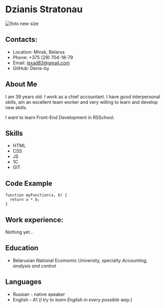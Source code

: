 # Dzianis Stratonau
![foto new size](https://user-images.githubusercontent.com/96048232/147859614-b29f6681-d9b6-4e71-90ae-d86f26bb22cd.jpg)

## Contacts:
* Location: Minsk, Belarus
* Phone: +375 (29) 704-18-79
* Email: lexad83@gmail.com
* GitHub: Denis-by
## About Me
I am 39 years old. I work as a chief accountant.  I have good interpersonal skills, am an excellent team worker and very willing to learn and develop new skills.

I want to learn Front-End Development in RSSchool.
## Skills
* HTML
* CSS
* JS
* 1C
* GIT

## Code Example
``` 
function myFunction(a, b) {
  return a * b;             
}
```
## Work experience:
Nothing yet…
## Education
* Belarusian National Ecomomic University, specialty _Accounting, analysis and control_
## Languages
 * Russian - native speaker
 * English - A1 (_I try to learn English in every possible way._)
